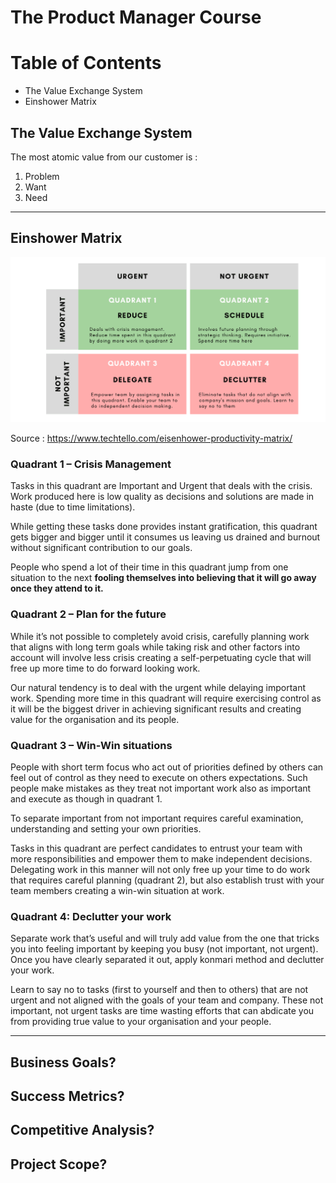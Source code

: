 # The Product Manager Course



# Table of Contents

- The Value Exchange System
- Einshower Matrix





## The Value Exchange System

The most atomic value from our customer is :

1. Problem
2. Want
3. Need



---



## Einshower Matrix

<img src="assets/eisenhower-matrix.png" style="zoom:110%;" />

Source : https://www.techtello.com/eisenhower-productivity-matrix/

### **Quadrant 1 – Crisis Management**

Tasks in this quadrant are Important and Urgent that deals with the crisis. Work produced here is low quality as decisions and solutions are made in haste (due to time limitations).

While getting these tasks done provides instant gratification, this quadrant gets bigger and bigger until it consumes us leaving us drained and burnout without significant contribution to our goals. 

People who spend a lot of their time in this quadrant jump from one situation to the next **fooling themselves into believing that it will go away once they attend to it.** 



### **Quadrant 2 – Plan for the future**

While it’s not possible to completely avoid crisis, carefully  planning work that aligns with long term goals while taking risk and other factors into account will involve less crisis creating a  self-perpetuating cycle that will free up more time to do forward  looking work.

Our natural tendency is to deal with the urgent while delaying  important work. Spending more time in this quadrant will require exercising control as it will be the biggest driver in achieving  significant results and creating value for the organisation and its  people. 



### **Quadrant 3 – Win-Win situations**

People with short term focus who act out of priorities defined by others can feel out of control as they need to execute on others expectations. Such people make mistakes as they treat not important work also as important and execute as though in quadrant 1. 

To separate important from not important requires careful examination, understanding and setting your own priorities. 

Tasks in this quadrant are perfect candidates to entrust your team with more responsibilities and empower them to make independent decisions. Delegating work in this manner will not only free up your time to do work that requires careful planning (quadrant 2), but also establish trust with your team  members creating a win-win situation at work. 



### **Quadrant 4: Declutter your work**

Separate work that’s useful and will truly add value from the one  that tricks you into feeling important by keeping you busy (not  important, not urgent). Once you have clearly separated it out, apply konmari method and declutter your work. 

Learn to say no to tasks (first to yourself and then to others) that are not urgent and not aligned with the goals of your team and company. These not  important, not urgent tasks are time wasting efforts that can abdicate  you from providing true value to your organisation and your people.  



---



## Business Goals? 



## Success Metrics? 



## Competitive Analysis?

 

## Project Scope?